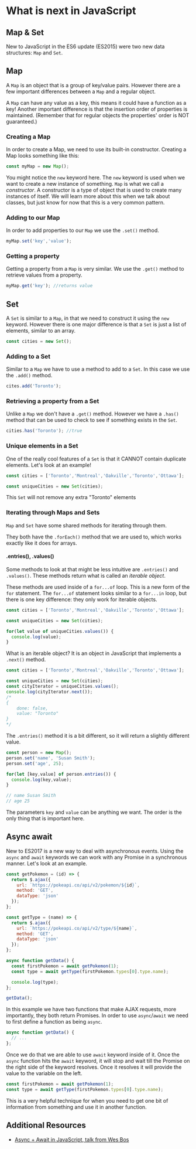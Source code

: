 # What is next in JavaScript

## Map & Set
New to JavaScript in the ES6 update (ES2015) were two new data structures: `Map` and `Set`.

## Map
A `Map` is an object that is a group of key/value pairs. However there are a few important differences between a `Map` and a regular object. 

A `Map` can have any value as a key, this means it could have a function as a key! Another important difference is that the insertion order of properties is maintained. (Remember that for regular objects the properties' order is NOT guaranteed.)

### Creating a Map
In order to create a Map, we need to use its built-in constructor. Creating a Map looks something like this:

```js
const myMap = new Map();
``` 

You might notice the `new` keyword here. The `new` keyword is used when we want to create a new instance of something. `Map` is what we call a *constructor*. A constructor is a type of object that is used to create many instances of itself. We will learn more about this when we talk about classes, but just know for now that this is a very common pattern.

### Adding to our Map
In order to add properties to our `Map` we use the `.set()` method. 

```js
myMap.set('key','value');
```

### Getting a property
Getting a property from a `Map` is very similar. We use the `.get()` method to retrieve values from a property.

```js
myMap.get('key'); //returns value
```

## Set
A `Set` is similar to a `Map`, in that we need to construct it using the `new` keyword. However there is one major difference is that a `Set` is just a list of elements, similar to an array.

```js
const cities = new Set();
```

### Adding to a Set
Similar to a `Map` we have to use a method to add to a `Set`. In this case we use the `.add()` method.

```js
cites.add('Toronto');
```

### Retrieving a property from a Set 
Unlike a `Map` we don't have a `.get()` method. However we have a `.has()` method that can be used to check to see if something exists in the `Set`.

```js
cities.has('Toronto'); //true
```

### Unique elements in a Set
One of the really cool features of a `Set` is that it CANNOT contain duplicate elements. Let's look at an example!

```js
const cities = ['Toronto','Montreal','Oakville','Toronto','Ottawa'];

const uniqueCities = new Set(cities);
```

This `Set` will not remove any extra "Toronto" elements

### Iterating through Maps and Sets
`Map` and `Set` have some shared methods for iterating through them.

They both have the `.forEach()` method that we are used to, which works exactly like it does for arrays.

#### .entries(), .values()
Some methods to look at that might be less intuitive are `.entries()` and `.values()`. These methods return what is called an *iterable object*.

These methods are used inside of a `for...of` loop. This is a new form of the `for` statement. The `for...of` statement looks similar to a `for...in` loop, but there is one key difference: they only work for iterable objects.

```js
const cities = ['Toronto','Montreal','Oakville','Toronto','Ottawa'];

const uniqueCities = new Set(cities);

for(let value of uniqueCities.values()) {
  console.log(value);
}
```

What is an iterable object? It is an object in JavaScript that implements a `.next()` method.

```js
const cities = ['Toronto','Montreal','Oakville','Toronto','Ottawa'];

const uniqueCities = new Set(cities);
const cityIterator = uniqueCities.values();
console.log(cityIterator.next()); 
/*
{
    done: false,
    value: "Toronto"
}
*/
```

The `.entries()` method it is a bit different, so it will return a slightly different value.

```js
const person = new Map();
person.set('name', 'Susan Smith');
person.set('age', 25);

for(let [key,value] of person.entries()) {
  console.log(key,value);
}

// name Susan Smith
// age 25
```

The parameters `key` and `value` can be anything we want. The order is the only thing that is important here. 

## Async await
New to ES2017 is a new way to deal with asynchronous events. Using the `async` and `await` keywords we can work with any Promise in a synchronous manner. Let's look at an example.

```js
const getPokemon = (id) => {
  return $.ajax({
    url: `https://pokeapi.co/api/v2/pokemon/${id}`,
    method: 'GET',
    dataType: 'json'
  });
};

const getType = (name) => {
  return $.ajax({
    url: `https://pokeapi.co/api/v2/type/${name}`,
    method: 'GET',
    dataType: 'json'
  });
};

async function getData() {
  const firstPokemon = await getPokemon(1);
  const type = await getType(firstPokemon.types[0].type.name);

  console.log(type);
};

getData();
``` 

In this example we have two functions that make AJAX requests, more importantly, they both return Promises. In order to use `async`/`await` we need to first define a function as being `async`.

```js
async function getData() {
  // ...
};
```

Once we do that we are able to use `await` keyword inside of it. Once the `async` function hits the `await` keyword, it will stop and wait till the Promise on the right side of the keyword resolves. Once it resolves it will provide the value to the variable on the left. 

```js
const firstPokemon = await getPokemon(1);    
const type = await getType(firstPokemon.types[0].type.name);
```

This is a very helpful technique for when you need to get one bit of information from something and use it in another function. 

## Additional Resources
* [Async + Await in JavaScript, talk from Wes Bos](https://www.youtube.com/watch?v=DwQJ_NPQWWo)
